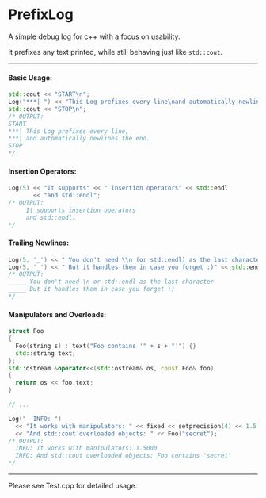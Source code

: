 # PrefixLog
A simple debug log for c++ with a focus on usability.

It prefixes any text printed, while still behaving just like `std::cout`.

------

#### Basic Usage:
```c++
std::cout << "START\n";
Log("***| ") << "This Log prefixes every line\nand automatically newlines the end.";
std::cout << "STOP\n";
/* OUTPUT:
START
***| This Log prefixes every line,
***| and automatically newlines the end.
STOP
*/
```

#### Insertion Operators:
```c++
Log(5) << "It supports" << " insertion operators" << std::endl
       << "and std::endl";
/* OUTPUT:
     It supports insertion operators
     and std::endl.
*/
```

#### Trailing Newlines:
```c++
Log(5, '_') << " You don't need \\n (or std::endl) as the last character\n"; 
Log(5, '_') << " But it handles them in case you forget :)" << std::endl;
/* OUTPUT:
_____ You don't need \n or std::endl as the last character
_____ But it handles them in case you forget :)
*/
```

#### Manipulators and Overloads:
```c++
struct Foo 
{ 
  Foo(string s) : text("Foo contains '" + s + "'") {}
  std::string text;
};
std::ostream &operator<<(std::ostream& os, const Foo& foo) 
{
  return os << foo.text; 
}

// ...

Log("  INFO: ") 
  << "It works with manipulators: " << fixed << setprecision(4) << 1.5 << endl
  << "And std::cout overloaded objects: " << Foo("secret");
/* OUTPUT:
  INFO: It works with manipulators: 1.5000
  INFO: And std::cout overloaded objects: Foo contains 'secret'
*/
```

------

Please see Test.cpp for detailed usage.
